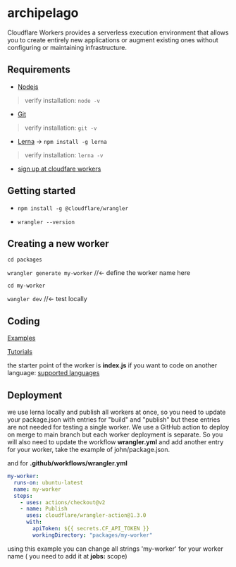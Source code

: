 # archipelago

Cloudflare Workers provides a serverless execution environment that allows you to create entirely new applications or augment existing ones without configuring or maintaining infrastructure.

## Requirements

- [Nodejs](https://nodejs.org/en/)

> verify installation: `node -v`

- [Git](https://git-scm.com/)

> verify installation: `git -v`

- [Lerna](https://lerna.js.org/) -> `npm install -g lerna`

> verify installation: `lerna -v`

- [sign up at cloudfare workers](https://dash.cloudflare.com/sign-up/workers)

## Getting started

- `npm install -g @cloudflare/wrangler`

- `wrangler --version`

## Creating a new worker

`cd packages`

`wrangler generate my-worker` //<- define the worker name here

`cd my-worker`

`wangler dev` //<- test locally

## Coding

[Examples](https://developers.cloudflare.com/workers/examples)

[Tutorials](https://developers.cloudflare.com/workers/tutorials)

the starter point of the worker is **index.js** if you want to code on another language: [supported languages](https://developers.cloudflare.com/workers/platform/languages)

## Deployment

we use lerna locally and publish all workers at once, so you need to update your package.json with entries for "build" and "publish" but these entries are not needed for testing a single worker. We use a GitHub action to deploy on merge to main branch but each worker deployment is separate. So you will also need to update the workflow **wrangler.yml** and add another entry for your worker, take the example of john/package.json.

and for **.github/workflows/wrangler.yml**

```yml
my-worker:
  runs-on: ubuntu-latest
  name: my-worker
  steps:
    - uses: actions/checkout@v2
    - name: Publish
      uses: cloudflare/wrangler-action@1.3.0
      with:
        apiToken: ${{ secrets.CF_API_TOKEN }}
        workingDirectory: "packages/my-worker"
```

using this example you can change all strings 'my-worker' for your worker name ( you need to add it at **jobs:** scope)

